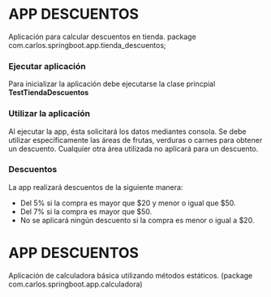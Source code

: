 # APP DESCUENTOS
Aplicación para calcular descuentos en tienda.
package com.carlos.springboot.app.tienda_descuentos;

### Ejecutar aplicación
Para inicializar la aplicación debe ejecutarse la clase princpial **TestTiendaDescuentos**

### Utilizar la aplicación
Al ejecutar la app, ésta solicitará los datos mediantes consola. Se debe utilizar específicamente las áreas de frutas, verduras o carnes para obtener un descuento. Cualquier otra área utilizada no aplicará para un descuento.

### Descuentos
La app realizará descuentos de la siguiente manera:
* Del 5% si la compra es mayor que $20 y menor o igual que $50.
* Del 7% si la compra es mayor que $50.
* No se aplicará ningún descuento si la compra es menor o igual a $20.

# APP DESCUENTOS
Aplicación de calculadora básica utilizando métodos estáticos.
(package com.carlos.springboot.app.calculadora)
